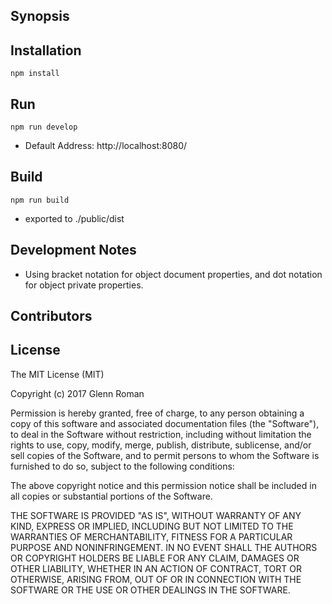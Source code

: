 ## Synopsis

## Installation
`npm install`

## Run
`npm run develop`
- Default Address: http://localhost:8080/

## Build
`npm run build`
- exported to ./public/dist

## Development Notes
- Using bracket notation for object document properties, and dot notation for object private properties.

## Contributors

## License
The MIT License (MIT)

Copyright (c) 2017 Glenn Roman

Permission is hereby granted, free of charge, to any person obtaining a copy of this software and associated documentation files (the "Software"), to deal in the Software without restriction, including without limitation the rights to use, copy, modify, merge, publish, distribute, sublicense, and/or sell copies of the Software, and to permit persons to whom the Software is furnished to do so, subject to the following conditions:

The above copyright notice and this permission notice shall be included in all copies or substantial portions of the Software.

THE SOFTWARE IS PROVIDED "AS IS", WITHOUT WARRANTY OF ANY KIND, EXPRESS OR IMPLIED, INCLUDING BUT NOT LIMITED TO THE WARRANTIES OF MERCHANTABILITY, FITNESS FOR A PARTICULAR PURPOSE AND NONINFRINGEMENT. IN NO EVENT SHALL THE AUTHORS OR COPYRIGHT HOLDERS BE LIABLE FOR ANY CLAIM, DAMAGES OR OTHER LIABILITY, WHETHER IN AN ACTION OF CONTRACT, TORT OR OTHERWISE, ARISING FROM, OUT OF OR IN CONNECTION WITH THE SOFTWARE OR THE USE OR OTHER DEALINGS IN THE SOFTWARE.
